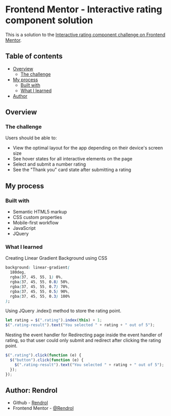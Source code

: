 # Frontend Mentor - Interactive rating component solution

This is a solution to the [Interactive rating component challenge on Frontend Mentor](https://www.frontendmentor.io/challenges/interactive-rating-component-koxpeBUmI).

## Table of contents

- [Overview](#overview)
  - [The challenge](#the-challenge)
- [My process](#my-process)
  - [Built with](#built-with)
  - [What I learned](#what-i-learned)
- [Author](#author)

## Overview

### The challenge

Users should be able to:

- View the optimal layout for the app depending on their device's screen size
- See hover states for all interactive elements on the page
- Select and submit a number rating
- See the "Thank you" card state after submitting a rating

## My process

### Built with

- Semantic HTML5 markup
- CSS custom properties
- Mobile-first workflow
- JavaScript
- JQuery

### What I learned

Creating Linear Gradient Background using CSS

```css
background: linear-gradient(
  180deg,
  rgba(37, 45, 55, 1) 0%,
  rgba(37, 45, 55, 0.8) 50%,
  rgba(37, 45, 55, 0.7) 70%,
  rgba(37, 45, 55, 0.5) 90%,
  rgba(37, 45, 55, 0.3) 100%
);
```

Using JQuery .index() method to store the rating point.

```js
let rating = $(".rating").index(this) + 1;
$(".rating-result").text("You selected " + rating + " out of 5");
```

Nesting the event handler for Redirecting page inside the event handler of rating, so that user could only submit and redirect after clicking the rating point.

```js
$(".rating").click(function (e) {
  $("button").click(function (e) {
    $(".rating-result").text("You selected " + rating + " out of 5");
  });
});
```

## Author: Rendrol

- Github - [Rendrol](https://github.com/Rendrol)
- Frontend Mentor - [@Rendrol](https://www.frontendmentor.io/profile/Rendrol)
